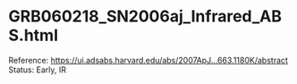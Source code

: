 # GRB060218_SN2006aj_Infrared_ABS.html

Reference: https://ui.adsabs.harvard.edu/abs/2007ApJ...663.1180K/abstract
Status: Early, IR